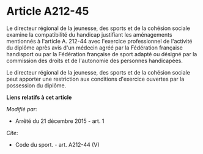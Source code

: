 # Article A212-45

Le directeur régional de la jeunesse, des sports et de la cohésion sociale examine la compatibilité du handicap justifiant
les aménagements mentionnés à l'article A. 212-44 avec l'exercice professionnel de l'activité du diplôme après avis d'un
médecin agréé par la Fédération française handisport ou par la Fédération française de sport adapté ou désigné par la
commission des droits et de l'autonomie des personnes handicapées. 

Le directeur régional de la jeunesse, des sports et de la cohésion sociale peut apporter une restriction aux conditions
d'exercice ouvertes par la possession du diplôme.

**Liens relatifs à cet article**

_Modifié par_:

  - Arrêté du 21 décembre 2015 - art. 1

_Cite_:

  - Code du sport. - art. A212-44 (V)
